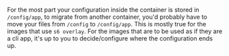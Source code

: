 For the most part your configuration inside the container is stored in `/config/app`, to migrate from another container, you'd probably have to move your files from `/config` to `/config/app`. This is mostly true for the images that use `s6 overlay`. For the images that are to be used as if they are a cli app, it's up to you to decide/configure where the configuration ends up.
